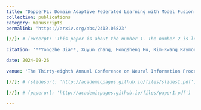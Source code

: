 ```yaml
---
title: "DapperFL: Domain Adaptive Federated Learning with Model Fusion Pruning for Edge Devices"
collection: publications
category: manuscripts
permalink: 'https://arxiv.org/abs/2412.05823'

[//]: # (excerpt: 'This paper is about the number 1. The number 2 is left for future work.')

citation: '**Yongzhe Jia**, Xuyun Zhang, Hongsheng Hu, Kim-Kwang Raymond Choo, Lianyong Qi, Xiaolong Xu*, Amin Beheshti, Wanchun Dou. &quot;DapperFL: Domain Adaptive Federated Learning with Model Fusion Pruning for Edge Devices.&quot <i>The Thirty-eighth Annual Conference on Neural Information Processing Systems.<i> 2024'

date: 2024-09-26

venue: 'The Thirty-eighth Annual Conference on Neural Information Processing Systems (NeurIPS)'

[//]: # (slidesurl: 'http://academicpages.github.io/files/slides1.pdf')

[//]: # (paperurl: 'http://academicpages.github.io/files/paper1.pdf')

---
```


[//]: # (The contents above will be part of a list of publications, if the user clicks the link for the publication than the contents of section will be rendered as a full page, allowing you to provide more information about the paper for the reader. When publications are displayed as a single page, the contents of the above "citation" field will automatically be included below this section in a smaller font.)